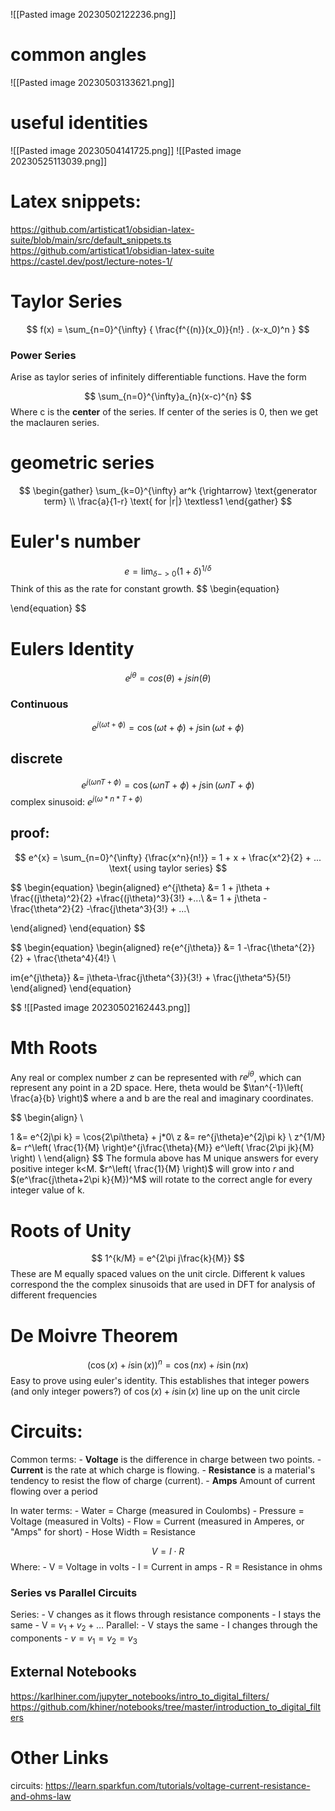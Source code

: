 ![[Pasted image 20230502122236.png]]
 
# common angles
![[Pasted image 20230503133621.png]]

# useful identities
![[Pasted image 20230504141725.png]]
![[Pasted image 20230525113039.png]]
# Latex snippets:


https://github.com/artisticat1/obsidian-latex-suite/blob/main/src/default_snippets.ts
https://github.com/artisticat1/obsidian-latex-suite
https://castel.dev/post/lecture-notes-1/

# Taylor Series
$$
f(x) = \sum_{n=0}^{\infty} { \frac{f^{(n)}(x_0)}{n!} . (x-x_0)^n  }
$$
### Power Series
Arise as taylor series of infinitely differentiable functions. Have the form

$$
\sum_{n=0}^{\infty}a_{n}(x-c)^{n}
$$
Where c is the **center** of the series. If center of the series is 0, then we get the maclauren series. 

# geometric series
$$ 
\begin{gather}
\sum_{k=0}^{\infty} ar^k {\rightarrow} \text{generator term} \\
\frac{a}{1-r} \text{ for |r|} \textless1
\end{gather}
$$

# Euler's number
$$
e = \lim_{\delta->0}({1+\delta})^{1/\delta}
$$
Think of this as the rate for constant growth. 
$$
\begin{equation}
	
\end{equation}
$$

# Eulers Identity
$$
e^{j\theta} = cos(\theta) + jsin(\theta)
$$
### Continuous
$$
e^{j(\omega t + \phi)} = \cos(\omega t + \phi) + j\sin(\omega t + \phi)
$$
## discrete
$$
e^{j(\omega n T + \phi)} = \cos(\omega n T + \phi) + j\sin(\omega n T + \phi)
$$
complex sinusoid: $e^{j(\omega*n*T+\phi)}$ 


## proof:
$$
e^{x} = \sum_{n=0}^{\infty} {\frac{x^n}{n!}} = 1 + x + \frac{x^2}{2} + ... \text{ using taylor series}
$$

$$
\begin{equation}
\begin{aligned}
e^{j\theta} &= 1 + j\theta + \frac{(j\theta)^2}{2} +\frac{(j\theta)^3}{3!} +...\\
&= 1 + j\theta - \frac{\theta^2}{2} -\frac{j\theta^3}{3!} + ...\\

\end{aligned}
\end{equation}
$$

$$
\begin{equation}
\begin{aligned}
re\{e^{j\theta}\} &= 1 -\frac{\theta^{2}}{2} + \frac{\theta^4}{4!} \\

im\{e^{j\theta}\} &= j\theta-\frac{j\theta^{3}}{3!} + \frac{j\theta^5}{5!}
\end{aligned}
\end{equation}

$$
![[Pasted image 20230502162443.png]]

# Mth Roots

Any real or complex number $z$ can be represented with $re^{j\theta}$, which can represent any point in a 2D space. Here, theta would be $\tan^{-1}\left( \frac{a}{b} \right)$ where a and b are the real and imaginary coordinates.

$$
\begin{align} \\

1 &= e^{2j\pi k} = \cos{2\pi\theta} + j*0\\ 
z &= re^{j\theta}e^{2j\pi k} \\
z^{1/M} &= r^\left( \frac{1}{M} \right)e^{j\frac{\theta}{M}} e^\left( \frac{2\pi jk}{M} \right) \\
\end{align}
$$
	The formula above  has M unique answers for every positive integer k<M. $r^\left( \frac{1}{M} \right)$ will grow into $r$ and $(e^\frac{j\theta+2\pi k}{M})^M$ will rotate to the correct angle for every integer value of k.
# Roots of Unity
$$
1^{k/M} = e^{2\pi j\frac{k}{M}}
$$
These are M equally spaced values on the unit circle. Different k values correspond the the complex sinusoids that are used in DFT for analysis of different frequencies


# De Moivre Theorem

$$
 (\cos(x)+i\sin(x))^n = \cos(nx)+i\sin(nx) 
$$
Easy to prove using euler's identity.
This establishes that integer powers (and only integer powers?) of $\cos(x)+i\sin(x)$ line up on the unit circle 


# Circuits:
Common terms:
    - **Voltage** is the difference in charge between two points.
    - **Current** is the rate at which charge is flowing.
    - **Resistance** is a material's tendency to resist the flow of charge (current).
    - **Amps** Amount of current flowing over a period 

In water terms:
    -   Water = Charge (measured in Coulombs)
    -   Pressure = Voltage (measured in Volts)
    -   Flow = Current (measured in Amperes, or "Amps" for short)
    -   Hose Width = Resistance

$$
    V = I \cdot R
$$
Where:
    -   V = Voltage in volts
    -   I = Current in amps
    -   R = Resistance in ohms

### Series vs Parallel Circuits
Series:
    - V changes as it flows through resistance components
    - I stays the same
    - V = $v_{1} +v_{2}+\dots$
Parallel:
    - V stays the same
    - I changes through the components
    - $v = v_{1} = v_{2}= v_{3}$

## External Notebooks
https://karlhiner.com/jupyter_notebooks/intro_to_digital_filters/
https://github.com/khiner/notebooks/tree/master/introduction_to_digital_filters
# Other Links
circuits: https://learn.sparkfun.com/tutorials/voltage-current-resistance-and-ohms-law